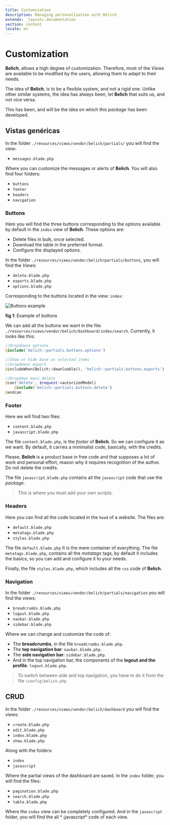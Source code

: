 ```yaml
---
title: Customization
description: Managing personalization with Belich
extends: _layouts.documentation
section: content
locate: en
---
```


# Customization

**Belich**, allows a high degree of customization. Therefore, most of the *Views* are available to be modified by the users, allowing them to adapt to their needs.

The idea of **Belich**, is to be a flexible system, and not a rigid one. Unlike other similar systems, the idea has always been, let **Belich** that suits us, and not vice versa.

This has been, and will be the idea on which this *package* has been developed.

## Vistas genéricas

In the folder `./resources/views/vendor/belich/partials/` you will find the view:

- `messages.blade.php`

Where you can customize the messages or alerts of **Belich**. You will also find four folders:

- `buttons`
- `footer`
- `headers`
- `navigation`

### Buttons 

Here you will find the three buttons corresponding to the options available by default in the `index` view of **Belich**. These options are:

- Delete files in bulk, once selected.
- Download the table in the preferred format.
- Configure the displayed options.

In the folder `./resources/views/vendor/belich/partials/buttons`, you will find the *Views*:

- `delete.blade.php`
- `exports.blade.php`
- `options.blade.php` 

Corresponding to the buttons located in the view: `index`:

![Buttons example](../../assets/images/buttons.webp)
<div id="legend"><b>fig 1</b>: Example of buttons</div>

We can add all the buttons we want in the file: `./resources/views/vendor/belich/dashboard/index/search`. Currently, it looks like this:

```php
//Dropdowns options
@include('belich::partials.buttons.options')

//Show or hide base on selected items
//Dropdowns export
@includeWhen(Belich::downloable(), 'belich::partials.buttons.exports')

//Dropdown mass delete
@can('delete', $request->autorizedModel)
    @include('belich::partials.buttons.delete')
@endcan
```

### Footer 

Here we will find two files:

- `content.blade.php` 
- `javascript.blade.php`

The file `content.blade.php`, is the *footer* of **Belich**. So we can configure it as we want. By default, it carries a minimalist code, basically, with the credits.

<div class="blockquote-alert">
    Please, <strong>Belich</strong> is a product base in free code and that supposes a lot of work and personal effort, reason why it requires recognition of the author. Do not delete the credits.
</div>

The file `javascript.blade.php` contains all the `javascript` code that use the *package*. 

>This is where you must add your own scripts.

### Headers 

Here you can find all the code located in the `head` of a website. The files are:

- `default.blade.php` 
- `metatags.blade.php` 
- `styles.blade.php` 

The file `default.blade.php` It is the mere container of everything. The file `metatags.blade.php`, contains all the *metatags* tags, by default it includes the basics, so you can add and configure it to your needs.

Finally, the file `styles.blade.php`, which includes all the `css` code of **Belich**.

### Navigation

In the folder `./resources/views/vendor/belich/partials/navigation` you will find the views:

- `breadcrumbs.blade.php`
- `logout.blade.php`
- `navbar.blade.php` 
- `sidebar.blade.php` 

Where we can change and customize the code of:

- The **breadcrumbs**, in the file `breadcrumbs.blade.php`.
- The **top navigation bar**: `navbar.blade.php`.
- The **side navigation bar**: `sidebar.blade.php`.
- And in the top navigation bar, the components of the **logout and the profile**: `logout.blade.php`.

>To switch between side and top navigation, you have to do it from the file `\config\belich.php`

## CRUD

In the folder `./resources/views/vendor/belich/dashboard` you will find the views:

- `create.blade.php`
- `edit.blade.php`
- `index.blade.php` 
- `show.blade.php` 

Along with the folders:

- `index`
- `javascript` 

Where the partial views of the dashboard are saved. In the `index` folder, you will find the files:

- `pagination.blade.php`
- `search.blade.php` 
- `table.blade.php` 

Where the `index` view can be completely configured. And in the `javascript` folder, you will find the all * ¡javascript* code of each view.
